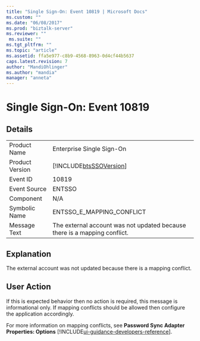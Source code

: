 ```yaml
---
title: "Single Sign-On: Event 10819 | Microsoft Docs"
ms.custom: ""
ms.date: "06/08/2017"
ms.prod: "biztalk-server"
ms.reviewer: ""
 ms.suite: ""
ms.tgt_pltfrm: ""
ms.topic: "article"
ms.assetid: ffa5e977-c8b9-4568-8963-0d4cf44b5637
caps.latest.revision: 7
author: "MandiOhlinger"
ms.author: "mandia"
manager: "anneta"
---
```

# Single Sign-On: Event 10819
## Details  
  
|||  
|-|-|  
|Product Name|Enterprise Single Sign-On|  
|Product Version|[!INCLUDE[btsSSOVersion](../includes/btsssoversion-md.md)]|  
|Event ID|10819|  
|Event Source|ENTSSO|  
|Component|N/A|  
|Symbolic Name|ENTSSO_E_MAPPING_CONFLICT|  
|Message Text|The external account was not updated because there is a mapping conflict.|  
  
## Explanation  
 The external account was not updated because there is a mapping conflict.  
  
## User Action  
 If this is expected behavior then no action is required, this message is informational only. If mapping conflicts should be allowed then configure the application accordingly.  
  
 For more information on mapping conflicts, see **Password Sync Adapter Properties: Options** [!INCLUDE[ui-guidance-developers-reference](../includes/ui-guidance-developers-reference.md)].